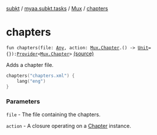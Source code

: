 [subkt](../../index.md) / [myaa.subkt.tasks](../index.md) / [Mux](index.md) / [chapters](./chapters.md)

# chapters

`fun chapters(file: `[`Any`](https://kotlinlang.org/api/latest/jvm/stdlib/kotlin/-any/index.html)`, action: `[`Mux.Chapter`](-chapter/index.md)`.() -> `[`Unit`](https://kotlinlang.org/api/latest/jvm/stdlib/kotlin/-unit/index.html)` = {}): `[`Provider`](https://docs.gradle.org/current/javadoc/org/gradle/api/provider/Provider.html)`<`[`Mux.Chapter`](-chapter/index.md)`>` [(source)](https://github.com/Myaamori/SubKt/blob/0.1.7/src/main/kotlin/myaa/subkt/tasks/muxtask.kt#L701)

Adds a chapter file.

``` kotlin
chapters("chapters.xml") {
    lang("eng")
}
```

### Parameters

`file` - The file containing the chapters.

`action` - A closure operating on a [Chapter](-chapter/index.md) instance.